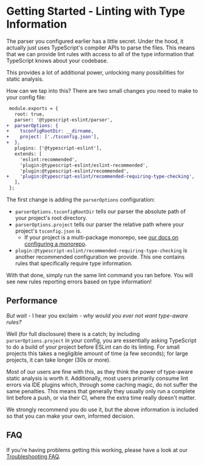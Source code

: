 # Getting Started - Linting with Type Information

The parser you configured earlier has a little secret. Under the hood, it actually just uses TypeScript's compiler APIs to parse the files. This means that we can provide lint rules with access to all of the type information that TypeScript knows about your codebase.

This provides a lot of additional power, unlocking many possibilities for static analysis.

How can we tap into this? There are two small changes you need to make to your config file:

```diff
 module.exports = {
   root: true,
   parser: '@typescript-eslint/parser',
+  parserOptions: {
+    tsconfigRootDir: __dirname,
+    project: ['./tsconfig.json'],
+  },
   plugins: ['@typescript-eslint'],
   extends: [
     'eslint:recommended',
     'plugin:@typescript-eslint/eslint-recommended',
     'plugin:@typescript-eslint/recommended',
+    'plugin:@typescript-eslint/recommended-requiring-type-checking',
   ],
 };
```

The first change is adding the `parserOptions` configuration:

- `parserOptions.tsconfigRootDir` tells our parser the absolute path of your project's root directory.
- `parserOptions.project` tells our parser the relative path where your project's `tsconfig.json` is.
  - If your project is a multi-package monorepo, see [our docs on configuring a monorepo](./MONOREPO.md).
- `plugin:@typescript-eslint/recommended-requiring-type-checking` is another recommended configuration we provide. This one contains rules that specifically require type information.

With that done, simply run the same lint command you ran before. You will see new rules reporting errors based on type information!

## Performance

_But wait_ - I hear you exclaim - _why would you ever not want type-aware rules?_

Well (for full disclosure) there is a catch; by including `parserOptions.project` in your config, you are essentially asking TypeScript to do a build of your project before ESLint can do its linting. For small projects this takes a negligible amount of time (a few seconds); for large projects, it can take longer (30s or more).

Most of our users are fine with this, as they think the power of type-aware static analysis is worth it.
Additionally, most users primarily consume lint errors via IDE plugins which, through some caching magic, do not suffer the same penalties. This means that generally they usually only run a complete lint before a push, or via their CI, where the extra time really doesn't matter.

We strongly recommend you do use it, but the above information is included so that you can make your own, informed decision.

## FAQ

If you're having problems getting this working, please have a look at our [Troubleshooting FAQ](./FAQ.md).
